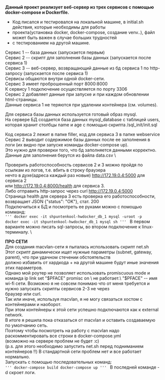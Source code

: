 **Данный проект реализует веб-сервер из трех сервисов с помощью docker-compose и Dockerfile.** 
* Код писался и тестировался на локальной машине, в initial.sh действия, которые необходимы для работы
* проекта(установка docker, docker-compose, создание venv..), файл может быть важен в случае больших трудностей 
* с тестированием на другой машине. 

Сервис 1 -- база данных (запускается первым) \
Сервис 2 -- скрипт для заполнения базы данных (запускается после сервиса 1) \
Сервис 3 -- веб-сервер, возвращающий данные из бд сервиса 1 по http-запросу (запускается после сервиса 1) \
Сервисы общаются внутри одной docker-сети. \
Сервис 3 имеет проброшенный порт 8000:8000 \
К сервису 1 подключение осуществляется по порту 3306 \
Сервис 2 добавляет данные при запуске и при каждом обновлении html-страницы. \
Данные сервиса 1 не теряются при удалении контейнера (см. volumes). 

Для сервиса базы данных используется готовый образ mysql. \
На сервере БД создается база данных mysql_database с таблицей 
users, которая хранит столбцы name и age с помощью скрипта /sql_init/init.sql 

Код сервиса 2 лежит в папке filler, код для сервиса 3 в папке webservice \
Сервис 2 выводит содержимое базы данных после ее заполнения в логи (их видно при запуске команды docker-compose up). \
Это нужно для проверки того, что бд заполняется данными корректно. \
Данные для заполнения берутся из файла data.csv \

Проверить работоспособность сервисов 2 и 3 можно пройдя по ссылкам из логов, т.е. вбить в строку браузера \
нечто в духе(адреса каждый раз новые) http://172.19.0.4:5000 для сервиса 2 \
или http://172.19.0.4:8000/health для сервиса 3. \
Либо отправить http-запрос через curl http://172.19.0.4:5000 \
Страница health для сервера 3 есть проверка его работоспособности, \
возвращает JSON {"status": "OK"}, стат. 200 \
Подключиться к БД и посмотреть ее руками можно с помощью комманд: \
<code>'''
docker exec -it shpuntenkool-hwdocker_db_1  mysql -uroot -p
docker exec -it shpuntenkool-hwdocker_db_1  mysql sh
'''
</code>
В первом варианте можно писать sql-запросы, во втором подключение к linux-терминалу. \

**ПРО СЕТИ** \
Для создания macvlan-сети я пыталась использовать скрипт net.sh \
Этот скрипт динамически ищет нужные параметры (subnet, gateway, parent), что при удачном стечении обстоятельств \
должно избавить от хардкода + на другой машине будут иные значения этих параметров. \
Однако мой роутер не позволяет использовать promiscuous mode и команда ip link set "$PFACE" promisc on \
не работает.\
"$PFACE" -- имя wi-fi сети.
Возможно я не совсем понимаю что от меня требуется и нужно запускать скрипты сервисов 2-3 не через \
браузер или curl. \
Так или иначе, используя macvlan, я не могу связаться хостом с контейнерами и наоборот.\
При этом контейнеры к этой сети успешно подключаются как к external network. \
В итоге я решила пока отказаться от macvlan и оставить создаваемую по умолчанию сеть.\
Поэтому чтобы посмотреть на работу с macvlan надо раскомментировать все строки в docker-compose.yml \
(возможно на сервере проблем не будет :с) \
(p.s. для этого необходимо запустить net.sh перед подниманием контейнеров !!)
В стандартной сети проблем нет и все работает нормально. \
Запускать с помощью последовательных команд: \
<code>'''
docker-compose build 
docker-compose up 
'''
</code>
В последней команде -d скроет логи. 

